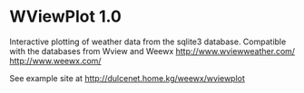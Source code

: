 WViewPlot 1.0
=========

Interactive plotting of weather data from the sqlite3 database.
Compatible with the databases from Wview and Weewx
http://www.wviewweather.com/
http://www.weewx.com/

See example site at http://dulcenet.home.kg/weewx/wviewplot 

